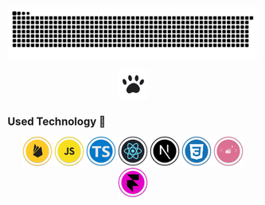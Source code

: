 <picture>
  <source media="(prefers-color-scheme: dark)" srcset="https://raw.githubusercontent.com/hotaroo-dev/hotaroo-dev/output/github-snake-dark.svg">
  <source media="(prefers-color-scheme: light)" srcset="https://raw.githubusercontent.com/hotaroo-dev/hotaroo-dev/output/github-snake.svg">
  <img src="https://raw.githubusercontent.com/hotaroo-dev/hotaroo-dev/output/github-snake.svg" alt="github snake" />
</picture>

<br />

<p align="center">
  <img width="60" src="./paw.svg" alt="cat-paw" />
</p>

## Used Technology 🔖

<p align="center">
  <img width="60" src="https://raw.githubusercontent.com/Pedro-Murilo/icons-for-readme/main/.github/firebase-icon.svg" alt="Firebase Icon" />
  <img width="60" src="https://raw.githubusercontent.com/Pedro-Murilo/icons-for-readme/main/.github/js-icon.svg" alt ="Javascript Icon" />
  <img width="60" src="https://raw.githubusercontent.com/Pedro-Murilo/icons-for-readme/main/.github/typescript-icon.svg" alt="Typescript Icon" />
  <img width="60" src="https://raw.githubusercontent.com/Pedro-Murilo/icons-for-readme/main/.github/react-icon.svg" alt="ReactJS Icon" />
  <img width="60" src="https://raw.githubusercontent.com/Pedro-Murilo/icons-for-readme/main/.github/nextjs-icon.svg" alt="NextJS Icon" />
  <img width="60" src="https://raw.githubusercontent.com/Pedro-Murilo/icons-for-readme/main/.github/css-icon.svg" alt="CSS Icon" />
  <img width="60" src="https://raw.githubusercontent.com/Pedro-Murilo/icons-for-readme/main/.github/styled-components-icon.svg" alt="Styled Components Icon" />
  <img width="60" src="https://raw.githubusercontent.com/Pedro-Murilo/icons-for-readme/main/.github/framer-motion-icon.svg" alt="Framer Motion Icon" />
</p>
